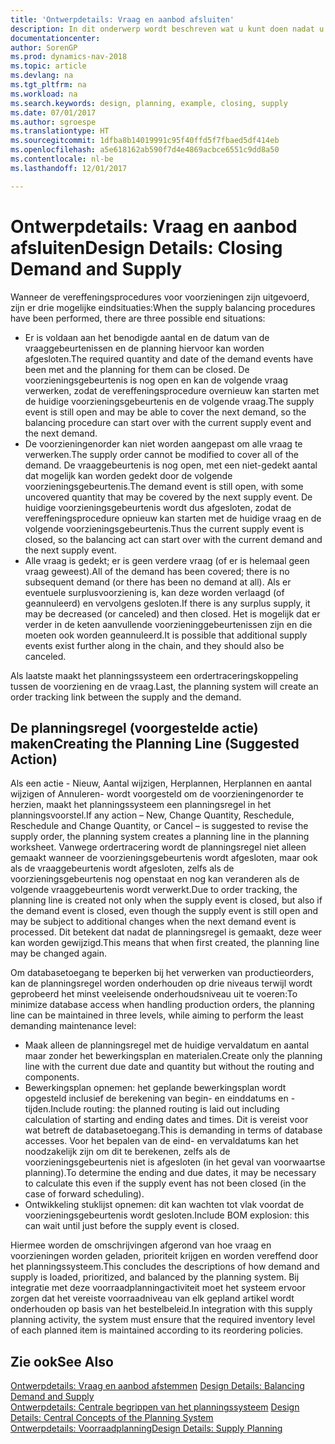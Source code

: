 ```yaml
---
title: 'Ontwerpdetails: Vraag en aanbod afsluiten'
description: In dit onderwerp wordt beschreven wat u kunt doen nadat u vereffeningsprocedures hebt uitgevoerd.
documentationcenter: 
author: SorenGP
ms.prod: dynamics-nav-2018
ms.topic: article
ms.devlang: na
ms.tgt_pltfrm: na
ms.workload: na
ms.search.keywords: design, planning, example, closing, supply
ms.date: 07/01/2017
ms.author: sgroespe
ms.translationtype: HT
ms.sourcegitcommit: 1dfba8b14019991c95f40ffd5f7fbaed5df414eb
ms.openlocfilehash: a5e618162ab590f7d4e4869acbce6551c9dd8a50
ms.contentlocale: nl-be
ms.lasthandoff: 12/01/2017

---
```

# <a name="design-details-closing-demand-and-supply"></a><span data-ttu-id="8c69e-103">Ontwerpdetails: Vraag en aanbod afsluiten</span><span class="sxs-lookup"><span data-stu-id="8c69e-103">Design Details: Closing Demand and Supply</span></span>
<span data-ttu-id="8c69e-104">Wanneer de vereffeningsprocedures voor voorzieningen zijn uitgevoerd, zijn er drie mogelijke eindsituaties:</span><span class="sxs-lookup"><span data-stu-id="8c69e-104">When the supply balancing procedures have been performed, there are three possible end situations:</span></span>  
  
* <span data-ttu-id="8c69e-105">Er is voldaan aan het benodigde aantal en de datum van de vraaggebeurtenissen en de planning hiervoor kan worden afgesloten.</span><span class="sxs-lookup"><span data-stu-id="8c69e-105">The required quantity and date of the demand events have been met and the planning for them can be closed.</span></span> <span data-ttu-id="8c69e-106">De voorzieningsgebeurtenis is nog open en kan de volgende vraag verwerken, zodat de vereffeningsprocedure overnieuw kan starten met de huidige voorzieningsgebeurtenis en de volgende vraag.</span><span class="sxs-lookup"><span data-stu-id="8c69e-106">The supply event is still open and may be able to cover the next demand, so the balancing procedure can start over with the current supply event and the next demand.</span></span>  
* <span data-ttu-id="8c69e-107">De voorzieningenorder kan niet worden aangepast om alle vraag te verwerken.</span><span class="sxs-lookup"><span data-stu-id="8c69e-107">The supply order cannot be modified to cover all of the demand.</span></span> <span data-ttu-id="8c69e-108">De vraaggebeurtenis is nog open, met een niet-gedekt aantal dat mogelijk kan worden gedekt door de volgende voorzieningsgebeurtenis.</span><span class="sxs-lookup"><span data-stu-id="8c69e-108">The demand event is still open, with some uncovered quantity that may be covered by the next supply event.</span></span> <span data-ttu-id="8c69e-109">De huidige voorzieningsgebeurtenis wordt dus afgesloten, zodat de vereffeningsprocedure opnieuw kan starten met de huidige vraag en de volgende voorzieningsgebeurtenis.</span><span class="sxs-lookup"><span data-stu-id="8c69e-109">Thus the current supply event is closed, so the balancing act can start over with the current demand and the next supply event.</span></span>  
* <span data-ttu-id="8c69e-110">Alle vraag is gedekt; er is geen verdere vraag (of er is helemaal geen vraag geweest).</span><span class="sxs-lookup"><span data-stu-id="8c69e-110">All of the demand has been covered; there is no subsequent demand (or there has been no demand at all).</span></span> <span data-ttu-id="8c69e-111">Als er eventuele surplusvoorziening is, kan deze worden verlaagd (of geannuleerd) en vervolgens gesloten.</span><span class="sxs-lookup"><span data-stu-id="8c69e-111">If there is any surplus supply, it may be decreased (or canceled) and then closed.</span></span> <span data-ttu-id="8c69e-112">Het is mogelijk dat er verder in de keten aanvullende voorzieninggebeurtenissen zijn en die moeten ook worden geannuleerd.</span><span class="sxs-lookup"><span data-stu-id="8c69e-112">It is possible that additional supply events exist further along in the chain, and they should also be canceled.</span></span>  
  
<span data-ttu-id="8c69e-113">Als laatste maakt het planningssysteem een ordertraceringskoppeling tussen de voorziening en de vraag.</span><span class="sxs-lookup"><span data-stu-id="8c69e-113">Last, the planning system will create an order tracking link between the supply and the demand.</span></span>  
  
## <a name="creating-the-planning-line-suggested-action"></a><span data-ttu-id="8c69e-114">De planningsregel (voorgestelde actie) maken</span><span class="sxs-lookup"><span data-stu-id="8c69e-114">Creating the Planning Line (Suggested Action)</span></span>  
<span data-ttu-id="8c69e-115">Als een actie - Nieuw, Aantal wijzigen, Herplannen, Herplannen en aantal wijzigen of Annuleren- wordt voorgesteld om de voorzieningenorder te herzien, maakt het planningssysteem een planningsregel in het planningsvoorstel.</span><span class="sxs-lookup"><span data-stu-id="8c69e-115">If any action – New, Change Quantity, Reschedule, Reschedule and Change Quantity, or Cancel – is suggested to revise the supply order, the planning system creates a planning line in the planning worksheet.</span></span> <span data-ttu-id="8c69e-116">Vanwege ordertracering wordt de planningsregel niet alleen gemaakt wanneer de voorzieningsgebeurtenis wordt afgesloten, maar ook als de vraaggebeurtenis wordt afgesloten, zelfs als de voorzieningsgebeurtenis nog openstaat en nog kan veranderen als de volgende vraaggebeurtenis wordt verwerkt.</span><span class="sxs-lookup"><span data-stu-id="8c69e-116">Due to order tracking, the planning line is created not only when the supply event is closed, but also if the demand event is closed, even though the supply event is still open and may be subject to additional changes when the next demand event is processed.</span></span> <span data-ttu-id="8c69e-117">Dit betekent dat nadat de planningsregel is gemaakt, deze weer kan worden gewijzigd.</span><span class="sxs-lookup"><span data-stu-id="8c69e-117">This means that when first created, the planning line may be changed again.</span></span>  
  
<span data-ttu-id="8c69e-118">Om databasetoegang te beperken bij het verwerken van productieorders, kan de planningsregel worden onderhouden op drie niveaus terwijl wordt geprobeerd het minst veeleisende onderhoudsniveau uit te voeren:</span><span class="sxs-lookup"><span data-stu-id="8c69e-118">To minimize database access when handling production orders, the planning line can be maintained in three levels, while aiming to perform the least demanding maintenance level:</span></span>  
  
* <span data-ttu-id="8c69e-119">Maak alleen de planningsregel met de huidige vervaldatum en aantal maar zonder het bewerkingsplan en materialen.</span><span class="sxs-lookup"><span data-stu-id="8c69e-119">Create only the planning line with the current due date and quantity but without the routing and components.</span></span>  
* <span data-ttu-id="8c69e-120">Bewerkingsplan opnemen: het geplande bewerkingsplan wordt opgesteld inclusief de berekening van begin- en einddatums en -tijden.</span><span class="sxs-lookup"><span data-stu-id="8c69e-120">Include routing: the planned routing is laid out including calculation of starting and ending dates and times.</span></span> <span data-ttu-id="8c69e-121">Dit is vereist voor wat betreft de databasetoegang.</span><span class="sxs-lookup"><span data-stu-id="8c69e-121">This is demanding in terms of database accesses.</span></span> <span data-ttu-id="8c69e-122">Voor het bepalen van de eind- en vervaldatums kan het noodzakelijk zijn om dit te berekenen, zelfs als de voorzieningsgebeurtenis niet is afgesloten (in het geval van voorwaartse planning).</span><span class="sxs-lookup"><span data-stu-id="8c69e-122">To determine the ending and due dates, it may be necessary to calculate this even if the supply event has not been closed (in the case of forward scheduling).</span></span>  
* <span data-ttu-id="8c69e-123">Ontwikkeling stuklijst opnemen: dit kan wachten tot vlak voordat de voorzieningsgebeurtenis wordt gesloten.</span><span class="sxs-lookup"><span data-stu-id="8c69e-123">Include BOM explosion: this can wait until just before the supply event is closed.</span></span>  
  
<span data-ttu-id="8c69e-124">Hiermee worden de omschrijvingen afgerond van hoe vraag en voorzieningen worden geladen, prioriteit krijgen en worden vereffend door het planningssysteem.</span><span class="sxs-lookup"><span data-stu-id="8c69e-124">This concludes the descriptions of how demand and supply is loaded, prioritized, and balanced by the planning system.</span></span> <span data-ttu-id="8c69e-125">Bij integratie met deze voorraadplanningactiviteit moet het systeem ervoor zorgen dat het vereiste voorraadniveau van elk gepland artikel wordt onderhouden op basis van het bestelbeleid.</span><span class="sxs-lookup"><span data-stu-id="8c69e-125">In integration with this supply planning activity, the system must ensure that the required inventory level of each planned item is maintained according to its reordering policies.</span></span>  
  
## <a name="see-also"></a><span data-ttu-id="8c69e-126">Zie ook</span><span class="sxs-lookup"><span data-stu-id="8c69e-126">See Also</span></span>  
<span data-ttu-id="8c69e-127">[Ontwerpdetails: Vraag en aanbod afstemmen](design-details-balancing-demand-and-supply.md) </span><span class="sxs-lookup"><span data-stu-id="8c69e-127">[Design Details: Balancing Demand and Supply](design-details-balancing-demand-and-supply.md) </span></span>  
<span data-ttu-id="8c69e-128">[Ontwerpdetails: Centrale begrippen van het planningssysteem](design-details-central-concepts-of-the-planning-system.md) </span><span class="sxs-lookup"><span data-stu-id="8c69e-128">[Design Details: Central Concepts of the Planning System](design-details-central-concepts-of-the-planning-system.md) </span></span>  
[<span data-ttu-id="8c69e-129">Ontwerpdetails: Voorraadplanning</span><span class="sxs-lookup"><span data-stu-id="8c69e-129">Design Details: Supply Planning</span></span>](design-details-supply-planning.md)
